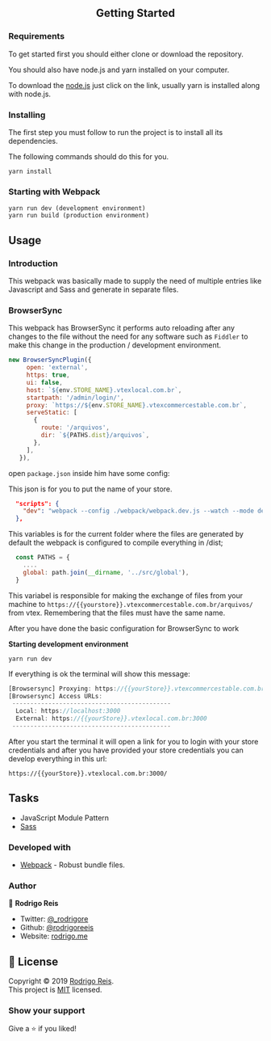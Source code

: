 <h2 align="center">Getting Started</h2>

### Requirements 

To get started first you should either clone or download the repository.

You should also have node.js and yarn installed on your computer.

To download the [node.js](https://nodejs.org/en/) just click on the link, usually yarn is installed along with node.js.


### Installing

The first step you must follow to run the project is to install all its dependencies.

The following commands should do this for you.

```
yarn install
```

### Starting with Webpack
```
yarn run dev (development environment)
yarn run build (production environment)  
```

## Usage

### Introduction 

This webpack was basically made to supply the need of multiple entries like Javascript and Sass and generate in separate files.

### BrowserSync
  This webpack has BrowserSync it performs auto reloading after any changes to the file without the need for any software such as `Fiddler` to make this change in the production / development environment. 
 ```js
 new BrowserSyncPlugin({
      open: 'external',
      https: true,
      ui: false,
      host: `${env.STORE_NAME}.vtexlocal.com.br`,
      startpath: '/admin/login/',
      proxy: `https://${env.STORE_NAME}.vtexcommercestable.com.br`,
      serveStatic: [
        {
          route: '/arquivos',
          dir: `${PATHS.dist}/arquivos`,
        },
      ],
    }), 
  ```

  open `package.json` inside him have some config:

  This json is for you to put the name of your store.

  ```json
    "scripts": {
      "dev": "webpack --config ./webpack/webpack.dev.js --watch --mode development --env.STORE_NAME={{ YOUR_STORE_NAME }}",
    }, 
  ```

  This variables is for the current folder where the files are generated by default the webpack is configured to compile everything in /dist;

  ```js
    const PATHS = {
      ....
      global: path.join(__dirname, '../src/global'),
    }
  ```
This variabel is responsible for making the exchange of files from your machine to `https://{{yourstore}}.vtexcommercestable.com.br/arquivos/` from vtex. Remembering that the files must have the same name.

After you have done the basic configuration for BrowserSync to work

**Starting development environment**

  `yarn run dev`

If everything is ok the terminal will show this message:

```js
[Browsersync] Proxying: https://{{yourStore}}.vtexcommercestable.com.br
[Browsersync] Access URLs:
 --------------------------------------------
  Local: https://localhost:3000
  External: https://{{yourStore}}.vtexlocal.com.br:3000
 --------------------------------------------
```

After you start the terminal it will open a link for you to login with your store credentials and after you have provided your store credentials you can develop everything in this url:

`https://{{yourStore}}.vtexlocal.com.br:3000/`



## Tasks

* JavaScript Module Pattern
* [Sass](https://sass-lang.com)
 

### Developed with

* [Webpack](https://webpack.js.org/) - Robust bundle files.

### Author

👤 **Rodrigo Reis**

* Twitter: [@_rodrigore](https://twitter.com/_rodrigore)
* Github: [@rodrigoreeis](https://github.com/rodrigoreeis)
* Website: [rodrigo.me](https://www.rodrigoreis.me/)


## 📝 License

Copyright © 2019 [Rodrigo Reis](https://github.com/rodrigoreeis).<br />
This project is [MIT](https://github.com/vtex-developers/vtex-webpack/blob/master/LICENSE) licensed.

### Show your support

Give a ⭐️ if you liked!
 
